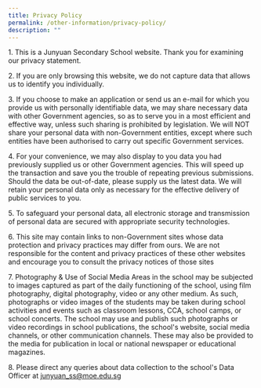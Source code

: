 ```yaml
---
title: Privacy Policy
permalink: /other-information/privacy-policy/
description: ""
---
```

<p>1. This is a Junyuan Secondary School website. Thank you for examining our privacy statement.&nbsp;</p>
<p>2. If you are only browsing this website, we do not capture data that allows us to identify you individually.&nbsp;</p>
<p>3. If you choose to make an application or send us an e-mail for which you provide us with personally identifiable data, we may share necessary data with other Government agencies, so as to serve you in a most efficient and effective way, unless such sharing is prohibited by legislation. We will NOT share your personal data with non-Government entities, except where such entities have been authorised to carry out specific Government services.&nbsp;</p>
<p>4. For your convenience, we may also display to you data you had previously supplied us or other Government agencies. This will speed up the transaction and save you the trouble of repeating previous submissions. Should the data be out-of-date, please supply us the latest data. We will retain your personal data only as necessary for the effective delivery of public services to you.&nbsp;</p>
<p>5. To safeguard your personal data, all electronic storage and transmission of personal data are secured with appropriate security technologies.&nbsp;</p>
<p>6. This site may contain links to non-Government sites whose data protection and privacy practices may differ from ours. We are not responsible for the content and privacy practices of these other websites and encourage you to consult the privacy notices of those sites</p>
<p>7. Photography &amp; Use of Social Media Areas in the school may be subjected to images captured as part of the daily functioning of the school, using film photography, digital photography, video or any other medium. As such, photographs or video images of the students may be taken during school activities and events such as classroom lessons, CCA, school camps, or school concerts. The school may use and publish such photographs or video recordings in school publications, the school's website, social media channels, or other communication channels. These may also be provided to the media for publication in local or national newspaper or educational magazines.&nbsp;</p>
<p>8. Please direct any queries about data collection to the school's Data Officer at <a href="mailto:junyuan_ss@moe.edu.sg">junyuan_ss@moe.edu.sg</a></p>